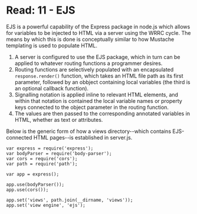 # Read: 11 - EJS

EJS is a powerful capability of the Express package in node.js which allows for variables to be injected to HTML via a server using the WRRC cycle. The means by which this is done is conceptually similar to how Mustache templating is used to populate HTML.

1. A server is configured to use the EJS package, which in turn can be applied to whatever routing functions a programmer desires.
2. Routing functions are selectively populated with an encapsulated `response.render()` function, which takes an HTML file path as its first parameter, followed by an obbject containing local variables (the third is an optional callback function).
3. Signalling notation is applied inline to relevant HTML elements, and within that notation is contained the local variable names or property keys connected to the object parameter in the routing function.
4. The values are then passed to the corresponding annotated variables in HTML, whether as text or attributes.

Below is the generic form of how a views directory--which contains EJS-connected HTML pages--is established in server.js.

```
var express = require('express');
var bodyParser = require('body-parser');
var cors = require('cors');
var path = require('path');

var app = express();

app.use(bodyParser());
app.use(cors());

app.set('views', path.join(__dirname, 'views'));
app.set('view engine', 'ejs');
```
